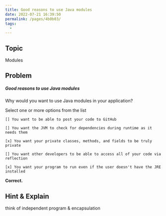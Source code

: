 ```yaml
---
title: Good reasons to use Java modules
date: 2022-07-21 16:39:50
permalink: /pages/4b0b03/
tags:
  - 
---
```

## Topic

Modules

## Problem

##### Good reasons to use Java modules

Why would you want to use Java modules in your application?

Select one or more options from the list

```
[] You want to be able to post your code to GitHub

[] You want the JVM to check for dependencies during runtime as it needs them

[x] You want your private classes, methods, and fields to be truly private

[] You want other developers to be able to access all of your code via reflection

[x] You want your program to run even if the user doesn't have the JRE installed
```

 **Correct.**

## Hint & Explain

think of independent program & encapsulation

